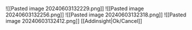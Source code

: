 ![[Pasted image 20240603132229.png]]
![[Pasted image 20240603132256.png]]
![[Pasted image 20240603132318.png]]
![[Pasted image 20240603132412.png]]
[[Addinsight|Ok/Cancel]]
